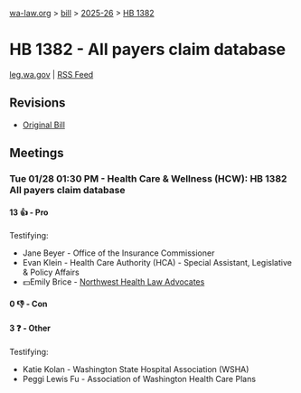 [wa-law.org](/) > [bill](/bill/) > [2025-26](/bill/2025-26/) > [HB 1382](/bill/2025-26/hb/1382/)

# HB 1382 - All payers claim database
[leg.wa.gov](https://app.leg.wa.gov/billsummary?BillNumber=1382&Year=2025&Initiative=false) | [RSS Feed](./rss.xml)

## Revisions
* [Original Bill](1/)

## Meetings
### Tue 01/28 01:30 PM - Health Care & Wellness (HCW): HB 1382 All payers claim database
#### 13 👍 - Pro
Testifying:
* Jane Beyer - Office of the Insurance Commissioner
* Evan Klein - Health Care Authority (HCA) - Special Assistant, Legislative & Policy Affairs
* 💵Emily Brice - [Northwest Health Law Advocates](/org/northwest_health_law_advocates/)

#### 0 👎 - Con

#### 3 ❓ - Other
Testifying:
* Katie Kolan - Washington State Hospital Association (WSHA)
* Peggi Lewis Fu - Association of Washington Health Care Plans
